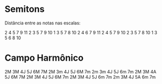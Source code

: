 # Semitons

Distância entre as notas nas escalas:

2 4 5 7 9 11
2 3 5 7 9 10
1 3 5 7 8 10
2 4 6 7 9 11
2 4 5 7 9 10
2 3 5 7 8 10
1 3 5 6 8 10

# Campo Harmônico

2M 3M 4J 5J 6M 7M
2M 3m 4J 5J 6M 7m
2m 3m 4J 5J 6m 7m
2M 3M 4A 5J 6M 7M
2M 3M 4J 5J 6M 7m
2M 3M 4J 5J 6m 7m
2m 3M 4J 5A 6m 7m


